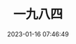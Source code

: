 ---
title: "一九八四"
date: "2023-01-16 07:46:49"
rating: 5.0
status: "看过"
review: "Freedom is the freedom to say two plus two equals four.
Who controls the past controls the future, who controls the present controls the past."
url: "https://movie.douban.com/subject/1301849/"
type: "movie"
year: 2023
isPublic: true
cover: "https://cdn.sa.net/2025/02/10/3cZ2UFzIe5LoYpK.webp"
---